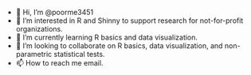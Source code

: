 - 👋 Hi, I’m @poorme3451
- 👀 I’m interested in R and Shinny to support research for not-for-profit organizations.
- 🌱 I’m currently learning R basics and data visualization.
- 💞️ I’m looking to collaborate on R basics, data visualization, and non-parametric statistical tests.
- 📫 How to reach me email.

<!---
poorme3451/poorme3451 is a ✨ special ✨ repository because its `README.md` (this file) appears on your GitHub profile.
You can click the Preview link to take a look at your changes.
--->
